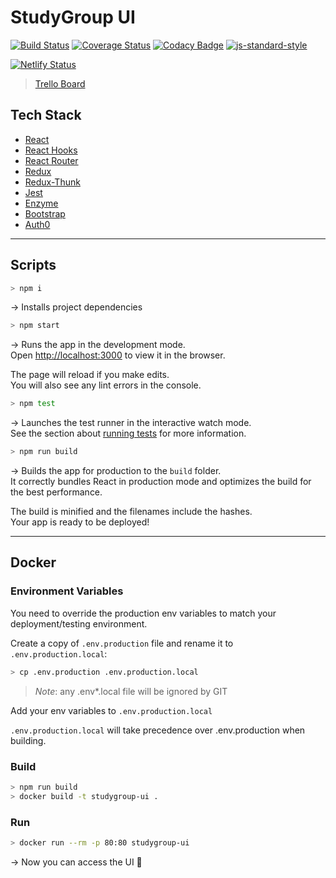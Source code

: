 # StudyGroup UI

[![Build Status](https://travis-ci.com/pachoclo/study-group-react-ui.svg?branch=master)](https://travis-ci.com/pachoclo/study-group-react-ui) [![Coverage Status](https://coveralls.io/repos/github/pachoclo/study-group-react-ui/badge.svg?branch=master)](https://coveralls.io/github/pachoclo/study-group-react-ui?branch=master) [![Codacy Badge](https://api.codacy.com/project/badge/Grade/f001420c6ca24295993e658e521aefd5)](https://www.codacy.com/app/pachoclo/study-group-react-ui?utm_source=github.com&utm_medium=referral&utm_content=pachoclo/study-group-react-ui&utm_campaign=Badge_Grade) [![js-standard-style](https://img.shields.io/badge/code%20style-standard-brightgreen.svg)](http://standardjs.com)

[![Netlify Status](https://api.netlify.com/api/v1/badges/2c7d9096-98be-42e9-956b-ad48be1cde7f/deploy-status)](https://app.netlify.com/sites/vibrant-dubinsky-8d5282/deploys)

> [Trello Board](https://trello.com/b/MTeujOJM/studygroup-kanban)

## Tech Stack

- [React](https://reactjs.org/docs/getting-started.html)
- [React Hooks](https://reactjs.org/docs/hooks-intro.html)
- [React Router](https://reacttraining.com/react-router/web/guides/quick-start)
- [Redux](https://react-redux.js.org/)
- [Redux-Thunk](https://github.com/reduxjs/redux-thunk)
- [Jest](https://jestjs.io/)
- [Enzyme](https://github.com/airbnb/enzyme)
- [Bootstrap](https://getbootstrap.com/docs/4.3/getting-started/introduction/)
- [Auth0](https://github.com/auth0/auth0.js#readme)

---

## Scripts

```bash
> npm i
```

→ Installs project dependencies

```bash
> npm start
```

→ Runs the app in the development mode.<br>
Open [http://localhost:3000](http://localhost:3000) to view it in the browser.

The page will reload if you make edits.<br>
You will also see any lint errors in the console.

```bash
> npm test
```

→ Launches the test runner in the interactive watch mode.<br>
See the section about [running tests](https://facebook.github.io/create-react-app/docs/running-tests) for more information.

```bash
> npm run build
```

→ Builds the app for production to the `build` folder.<br>
It correctly bundles React in production mode and optimizes the build for the best performance.

The build is minified and the filenames include the hashes.<br>
Your app is ready to be deployed!

---

## Docker

### Environment Variables

You need to override the production env variables to match your deployment/testing environment.

Create a copy of `.env.production` file and rename it to `.env.production.local`:

```bash
> cp .env.production .env.production.local
```

> _Note_: any .env\*.local file will be ignored by GIT

Add your env variables to `.env.production.local`

`.env.production.local` will take precedence over .env.production when building.

### Build

```bash
> npm run build
> docker build -t studygroup-ui .
```

### Run

```bash
> docker run --rm -p 80:80 studygroup-ui
```

→ Now you can access the UI 🙌

